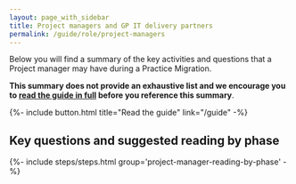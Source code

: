 ```yaml
---
layout: page_with_sidebar
title: Project managers and GP IT delivery partners
permalink: /guide/role/project-managers
---
```


Below you will find a summary of the key activities and questions that a Project manager may have during a Practice Migration.

**This summary does not provide an exhaustive list and we encourage you to [read the guide in full](/prm-practice-migration/guide) before you reference this summary**. 

{%- include button.html title="Read the guide" link="/guide" -%}

## Key questions and suggested reading by phase

{%- include steps/steps.html group='project-manager-reading-by-phase' -%}